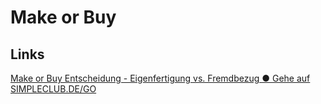 # Make or Buy

## Links
[Make or Buy Entscheidung - Eigenfertigung vs. Fremdbezug ● Gehe auf SIMPLECLUB.DE/GO](https://www.youtube.com/watch?v=AC0m84M8VF4)